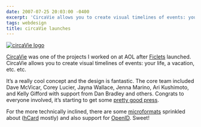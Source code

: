 ```yaml
---
date: 2007-07-25 20:03:00 -0400
excerpt: 'CircaVie allows you to create visual timelines of events: your life, a vacation, etc. etc.'
tags: webdesign
title: circaVie launches
---
```


[![circaVie logo](http://farm2.static.flickr.com/1083/899582264_5fdfab22b2.jpg)](http://flickr.com/photos/jgarber/899582264/)

[CircaVie](http://www.circavie.com/) was one of the projects I worked on at AOL after [Ficlets](http://ficlets.com/) launched. CircaVie allows you to create visual timelines of events: your life, a vacation, etc. etc.

It’s a really cool concept and the design is fantastic. The core team included Dave McVicar, Corey Lucier, Jayna Wallace, Jenna Marino, Ari Kushimoto, and Kelly Gifford with support from Dan Bradley and others. Congrats to everyone involved, it’s starting to get some [pretty good press](http://mashable.com/2007/07/25/circavie/).

For the more technically inclined, there are some [microformats](http://microformats.org/) sprinkled about ([hCard](http://microformats.org/wiki/hcard) mostly) and also support for [OpenID](http://openid.net/). Sweet!